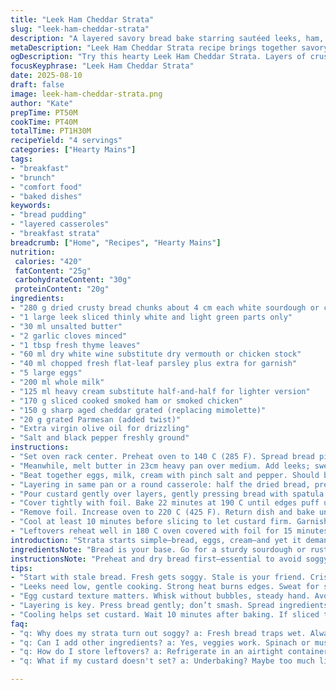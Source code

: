 ```yaml
---
title: "Leek Ham Cheddar Strata"
slug: "leek-ham-cheddar-strata"
description: "A layered savory bread bake starring sautéed leeks, ham, aged cheddar, and crusty bread. Custard made from eggs, cream, and milk soaks through. Baked gently, then finished hot to brown layers. Tangy white wine deglaze brightens the leeks. Classic strata reworked—subtle tweaks on cheese and aromatics to lift flavor. Easy to prep ahead. Great for brunch or dinner with a simple salad. Versatile—can swap ham for smoked chicken or bacon. Texture should be custardy but set, with a crisp top. Avoid soggy by drying bread first. Signs of doneness: custard puffed, knife emerges clean, edges browning crisp."
metaDescription: "Leek Ham Cheddar Strata recipe brings together savory layers of bread, ham, and cheese with a creamy custard. Great for brunch."
ogDescription: "Try this hearty Leek Ham Cheddar Strata. Layers of crusty bread, smoked ham, and cheddar baked to a crispy top; perfect for your table."
focusKeyphrase: "Leek Ham Cheddar Strata"
date: 2025-08-10
draft: false
image: leek-ham-cheddar-strata.png
author: "Kate"
prepTime: PT50M
cookTime: PT40M
totalTime: PT1H30M
recipeYield: "4 servings"
categories: ["Hearty Mains"]
tags:
- "breakfast"
- "brunch"
- "comfort food"
- "baked dishes"
keywords:
- "bread pudding"
- "layered casseroles"
- "breakfast strata"
breadcrumb: ["Home", "Recipes", "Hearty Mains"]
nutrition: 
 calories: "420"
 fatContent: "25g"
 carbohydrateContent: "30g"
 proteinContent: "20g"
ingredients:
- "280 g dried crusty bread chunks about 4 cm each white sourdough or country loaf"
- "1 large leek sliced thinly white and light green parts only"
- "30 ml unsalted butter"
- "2 garlic cloves minced"
- "1 tbsp fresh thyme leaves"
- "60 ml dry white wine substitute dry vermouth or chicken stock"
- "40 ml chopped fresh flat-leaf parsley plus extra for garnish"
- "5 large eggs"
- "200 ml whole milk"
- "125 ml heavy cream substitute half-and-half for lighter version"
- "170 g sliced cooked smoked ham or smoked chicken"
- "150 g sharp aged cheddar grated (replacing mimolette)"
- "20 g grated Parmesan (added twist)"
- "Extra virgin olive oil for drizzling"
- "Salt and black pepper freshly ground"
instructions:
- "Set oven rack center. Preheat oven to 140 C (285 F). Spread bread pieces evenly on baking sheet. Toast 12 minutes to dry and crisp pockets without browning too dark. Remove and cool. Increase heat to 190 C (375 F)."
- "Meanwhile, melt butter in 23cm heavy pan over medium. Add leeks; sweat until fully softened and translucent, about 9 minutes. Add garlic and thyme, stirring 1 minute till fragrant but not browned. Pour in wine; let simmer briskly until halved and syrupy—sharp reduction sharpens aroma—about 4 minutes. Stir in parsley, season with salt and pepper. Remove from heat."
- "Beat together eggs, milk, cream with pinch salt and pepper. Should be smooth, slightly frothy but no bubbles. Keeps texture silky but firm on baking."
- "Layering in same pan or a round casserole: half the dried bread, pressing lightly but not smashed. Tuck ham slices into bread gaps folding slightly for even coverage. Spread half leeks evenly over ham. Sprinkle half cheddar and half Parmesan on top. Repeat once more, ending with cheese on surface."
- "Pour custard gently over layers, gently pressing bread with spatula to soak well but keep structural integrity. Drizzle olive oil over top, freshly ground black pepper heavy dusting."
- "Cover tightly with foil. Bake 22 minutes at 190 C until edges puff up and custard is nearly set but still jiggly in center."
- "Remove foil. Increase oven to 220 C (425 F). Return dish and bake uncovered 17 minutes or until top is golden brown and crisp. Insert knife to test—should come out mostly clean with moist crumbs attached but no raw custard."
- "Cool at least 10 minutes before slicing to let custard firm. Garnish with more parsley. Serve with barely dressed green salad or pickled vegetables."
- "Leftovers reheat well in 180 C oven covered with foil for 15 minutes. Avoid microwave reheating to preserve texture."
introduction: "Strata starts simple—bread, eggs, cream—and yet it demands technique to nail the creamy center and crisp top. The trick? Dried bread first. Fresh bread traps too much liquid and turns mushy. Toasting creates structure; the pores snap open, begging for custard soak but holding shape. Leeks are sweated low and slow, coaxing out sweetness without browning. Quick deglaze with white wine cuts richness and adds sharp notes that balance cream and cheese. Using smoked ham over plain brings smoke depth—comfort food redefined. Aged cheddar swaps in for mimolette; sharper, tangier cheese makes a bolder bite. Parmesan adds a savory punch, enhancing crust browning and umami. Don't skimp on fresh herbs; thyme and parsley add freshness. Dusting black pepper before baking unlocks earthiness in final dish. Heat control is your friend here. Slow and gentle custard set then roaring hot to crispen the crust. Underbake and you get watery mess; overbake and custard dries, crunch losing creaminess. Key visual cues: edges golden, center softly wobbly but sets as it cools. Rest happens after oven. Slicing too soon will cause crumble."
ingredientsNote: "Bread is your base. Go for a sturdy sourdough or rustic country loaf. Avoid store sliced white—it gets mushy. Drying adds crunch and holds custard. Leek white and pale green only; dark greens too fibrous—save them for stock. Garlic and thyme develop aromatic backbone. White wine is classic but vermouth or even chicken stock can play backup. Parsley adds brightness but can be swapped for chives or tarragon for different herb profile. Smoked ham is ideal but smoked chicken or turkey are options. Cheese swap hinges on how sharp and aged—aged cheddar brings tang and bite distinct from mellow mimolette. Parmesan isn't a traditional strata addition but its saltiness crisps the surface beautifully. Heavy cream ensures richness; half-and-half can lighten but expect less decadence. Olive oil drizzle just before baking encourages golden crust and adds slight fruitiness. Season judiciously—bread can mute salt, so err on the side of seasoning well. Don’t forget black pepper freshly ground; it elevates flavor layers."
instructionsNote: "Preheat and dry bread first—essential to avoid soggy bottom. Bread should feel crisp with golden edges but not burnt. Keep leeks low and slow to soften without caramelizing. Caramelized bits overpower here. Deglaze pan off heat to capture all flavor, scraping fond bits gently. Egg custard whisking must be steady; no lumps, no bubbles. Bubbles create air pockets leading to uneven texture. Layer with care: press bread gently to absorb custard but don’t mash—maintain air gaps. Cheese layered inside and on top makes sure melting is uniform. Covering strata during initial baking traps steam, helping custard cook evenly. Removing foil last steps crisps crust; key for texture contrast. Watch oven temp carefully; too hot = burnt edges, too low = rubbery custard. Test doneness with knife tip; a little moisture is fine. Cooling portion helps custard finish setting; patience pays. For last-minute tweaks, swap whites for herbs like sage or replace wine with sherry. Reheating should be slow and covered; microwave ruins custard texture. Keep some olive oil handy for extra drizzle if crust looks dry before serving."
tips:
- "Start with stale bread. Fresh gets soggy. Stale is your friend. Crisp it lightly, let it dry. About 12 minutes in 140 C brings structure. Oven timing crucial."
- "Leeks need low, gentle cooking. Strong heat burns edges. Sweat for sweetness, not color. About 9 minutes till translucent—aroma fills the kitchen."
- "Egg custard texture matters. Whisk without bubbles, steady hand. Avoid lumps for even bake. Should feel slightly frothy not frothy. Key for creamy center. Patience pays off."
- "Layering is key. Press bread gently; don’t smash. Spread ingredients evenly—ham holes filled. Cheese should cover well—melt uniform. Top last with cheese for good crust."
- "Cooling helps set custard. Wait 10 minutes after baking. If sliced too soon, it falls apart. Let it rest. Patience, again, yields results in texture."
faq:
- "q: Why does my strata turn out soggy? a: Fresh bread traps wet. Always dry it first. Stale slices needed. No soggy bottom here; crisp is essential."
- "q: Can I add other ingredients? a: Yes, veggies work. Spinach or mushrooms can substitute for ham. Just adjust cook time. Baseline keeps layers intact."
- "q: How do I store leftovers? a: Refrigerate in an airtight container. Best eaten in 2-3 days. Reheat in oven, avoid microwave—texture changes."
- "q: What if my custard doesn't set? a: Underbaking? Maybe too much liquid. Knife test key—moist crumbs fine. Bake longer if center jiggly, not raw."

---
```

